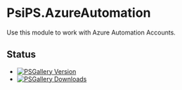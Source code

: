 # PsiPS.AzureAutomation
Use this module to work with Azure Automation Accounts.

## Status
- [![PSGallery Version](https://img.shields.io/powershellgallery/v/PsiPS.AzureAutomation?color=Blue&label=PSGallery%20Version&logo=PowerShell&style=for-the-badge)](https://www.powershellgallery.com/packages/PsiPS.AzureAutomation/)
- [![PSGallery Downloads](https://img.shields.io/powershellgallery/dt/PsiPS.AzureAutomation?color=Blue&label=PSGallery%20Downloads&logo=PowerShell&style=for-the-badge)](https://www.powershellgallery.com/packages/PsiPS.AzureAutomation/)
